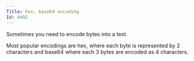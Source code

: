 ```yaml
---
Title: hex, base64 encoding
Id: 4492
---
```

Sometimes you need to encode bytes into a text.

Most popular encodings are hex, where each byte is represented by 2 characters and base64 where each 3 bytes are encoded as 4 characters.
